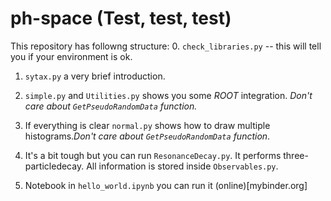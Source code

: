 # ph-space (Test, test, test)

This repository has followng structure:
0. `check_libraries.py` -- this will tell you if your environment is ok.
1. `sytax.py` a very brief introduction.
2. `simple.py` and `Utilities.py` shows you some *ROOT* integration. _Don't care about `GetPseudoRandomData` function._

3. If everything is clear `normal.py` shows how to draw multiple histograms._Don't care about `GetPseudoRandomData` function_.

4. It's a bit tough but you can run `ResonanceDecay.py`. It performs three-particledecay. All information is stored inside `Observables.py`.

5. Notebook in `hello_world.ipynb` you can run it (online)[mybinder.org]
